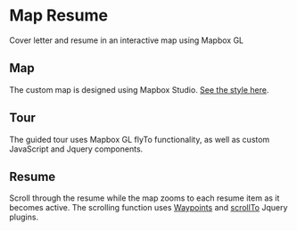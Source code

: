 # Map Resume

Cover letter and resume in an interactive map using Mapbox GL

## Map
The custom map is designed using Mapbox Studio. 
[See the style here](https://api.mapbox.com/styles/v1/nmargolis89/cim3wwy0x00atcwm2i0dmga0z.html?title=true&access_token=pk.eyJ1Ijoibm1hcmdvbGlzODkiLCJhIjoiY2lnbXZlem9xMDAzdDZjbTM4a2tteXdzMSJ9.j6aj2wMzUUb8FZR1XMBiBg#9.54/37.7107/-122.3947).


## Tour
The guided tour uses Mapbox GL flyTo functionality, as well as custom JavaScript and Jquery components.

## Resume
Scroll through the resume while the map zooms to each resume item as it becomes active. The scrolling function uses [Waypoints](http://imakewebthings.com/waypoints/) and [scrollTo](https://github.com/flesler/jquery.scrollTo) Jquery plugins.

